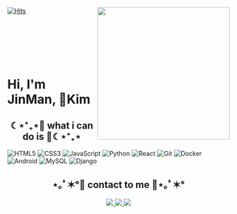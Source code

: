 [![Hits](https://hits.seeyoufarm.com/api/count/incr/badge.svg?url=https%3A%2F%2Fgithub.com%2Fdonghyeok1&count_bg=%23A488EB&title_bg=%235A8AE5&icon=atom.svg&icon_color=%23FFFFFF&title=WELCOME&edge_flat=false)](https://hits.seeyoufarm.com)
<img align="right" src="https://user-images.githubusercontent.com/95459089/187596211-45b98ed1-e9b1-408d-9712-f03295bbc2f9.jpg" width="300"/>
<br />
<br />
<br />
<br />
<br />
<br />
<br />
<h1> Hi, I'm JinMan, Kim 


<h2 align="center">☾⋆⁺₊⋆💙 what i can do is 💙☾⋆⁺₊⋆</h2>
 
![HTML5](https://img.shields.io/badge/-HTML5-F05032?style=for-the-badge&logo=html5&logoColor=ffffff)
![CSS3](https://img.shields.io/badge/-CSS3-007ACC?style=for-the-badge&logo=css3)
![JavaScript](https://img.shields.io/badge/-JavaScript-%23F7DF1C?style=for-the-badge&logo=javascript&logoColor=000000&labelColor=%23F7DF1C&color=%23FFCE5A)
![Python](https://img.shields.io/badge/Python-3776AB?style=for-the-badge&logo=Python&logoColor=white)
![React](https://img.shields.io/badge/-React-222222?style=for-the-badge&logo=react)
![Git](https://img.shields.io/badge/-Git-F05032?style=for-the-badge&logo=git&logoColor=ffffff)
![Docker](https://img.shields.io/badge/-Docker-46a2f1?style=for-the-badge&logo=docker&logoColor=ffffff)
![Android](https://img.shields.io/badge/Android-3DDC84?style=for-the-badge&logo=Android&logoColor=white)
![MySQL](https://img.shields.io/badge/MySQL-4479A1?style=for-the-badge&logo=MySQL&logoColor=white)
![Django](https://img.shields.io/badge/Django-092E20?style=for-the-badge&logo=Django&logoColor=white)



<h2 align="center">⋆｡ﾟ✶°💜 contact to me 💜⋆｡ﾟ✶°</h2>

<p align="center">
 <a href="https://velog.io/@cis07385">
  <img src="https://img.shields.io/badge/My tech blog-A9BCF5?style=flat-square&logo=GitHub Sponsors&logoColor=white&link=https://donghyeok1.github.io/"/>
 </a>  
 <a href="http://dongsport.kro.kr">
  <img src="https://img.shields.io/badge/My tech blog-A9BCF5?style=flat-square&logo=GitHub Sponsors&logoColor=white&link=https://donghyeok1.github.io/"/>
 </a>  
 <a href="mailto:cis0007385@gmail.com">
  <img src="https://img.shields.io/badge/Gmail-D0A9F5?style=flat-square&logo=Gmail&logoColor=white&link=mailto:cis0007385@gmail.com"/>
 </a>
 </p>
